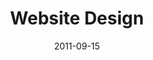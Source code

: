 ---
authors: [ "Geoffrey Hunter" ]
categories: [ "Programming", "Web Design" ]
date: 2011-09-15
draft: false
lastmod: 2011-09-15
tags: [ "programming", "web design" ]
title: "Website Design"
type: "page"
---